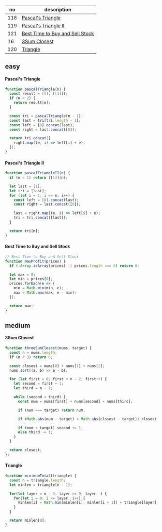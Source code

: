 
|no|description|
|--|-----------|
|118|[Pascal's Triangle](https://leetcode.com/problems/pascals-triangle/description/)|
|119|[Pascal's Triangle II](https://leetcode.com/problems/pascals-triangle-ii/description/)|
|121|[Best Time to Buy and Sell Stock](https://leetcode.com/problems/best-time-to-buy-and-sell-stock/description/)|
|16|[3Sum Closest](https://leetcode.com/problems/3sum-closest/description/)|
|120|[Triangle](https://leetcode.com/problems/triangle/description/)|

## easy

#### Pascal's Triangle
```js
function pascalTriangle(n) {
  const result = [[], [[1]]];
  if (n < 2) {
    return result[n];
  }

  const tri = pascalTriangle(n - 1);
  const last = tri[tri.length - 1];
  const left = [0].concat(last);
  const right = last.concat([0]);

  return tri.concat([
    right.map((e, i) => left[i] + e),
  ]);
}
```

#### Pascal's Triangle II
```js
function pascalTriangleII(n) {
  if (n < 1) return [[1]][n];

  let last = [1];
  let tri = [last];
  for (let i = 1; i <= n; i++) {
    const left = [0].concat(last);
    const right = last.concat([0]);

    last = right.map((e, i) => left[i] + e);
    tri = tri.concat([last]);
  }

  return tri[n];
}
```

#### Best Time to Buy and Sell Stock
```js
// Best Time to Buy and Sell Stock
function maxProfit(prices) {
  if (!Array.isArray(prices) || prices.length === 0) return 0;

  let max = 0;
  let min = prices[0];
  prices.forEach(e => {
    min = Math.min(min, e);
    max = Math.max(max, e - min);
  });

  return max;
}
```

## medium

#### 3Sum Closest
```js
function threeSumClosest(nums, target) {
  const n = nums.length;
  if (n < 3) return 0;

  const closest = nums[0] + nums[1] + nums[2];
  nums.sort((a, b) => a - b);

  for (let first = 0; first < n - 2; first++) {
    let second = first + 1;
    let third = n - 1;

    while (second < third) {
      const num = nums[first] + nums[second] + nums[third];

      if (num === target) return num;

      if (Math.abs(num - target) < Math.abs(closest - target)) closest = num;

      if (num < target) second += 1;
      else third -= 1;
    }
  }

  return closest;
};
```

#### Triangle
```js
function minimumTotal(triangle) {
  const n = triangle.length;
  let minlen = triangle[n - 1];

  for(let layer = n - 2; layer >= 0; layer--) {
    for(let i = 0; i <= layer; i++) {
      minlen[i] = Math.min(minlen[i], minlen[i + 1]) + triangle[layer][i];
    }
  }

  return minlen[0];
}
```
